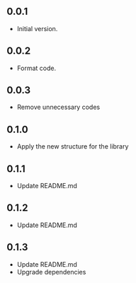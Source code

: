 ## 0.0.1

- Initial version.

## 0.0.2

- Format code.

## 0.0.3

- Remove unnecessary codes

## 0.1.0

- Apply the new structure for the library

## 0.1.1

- Update README.md

## 0.1.2

- Update README.md

## 0.1.3

- Update README.md
- Upgrade dependencies
